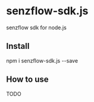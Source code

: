 # senzflow-sdk.js

senzflow sdk for node.js

## Install

npm i senzflow-sdk.js --save

## How to use

TODO

